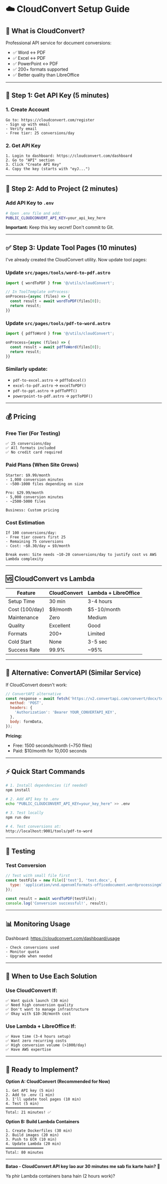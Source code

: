 # ☁️ CloudConvert Setup Guide

## 🎯 What is CloudConvert?

Professional API service for document conversions:
- ✅ Word ↔ PDF
- ✅ Excel ↔ PDF  
- ✅ PowerPoint ↔ PDF
- ✅ 200+ formats supported
- ✅ Better quality than LibreOffice

---

## 📝 Step 1: Get API Key (5 minutes)

### 1. Create Account
```
Go to: https://cloudconvert.com/register
- Sign up with email
- Verify email
- Free tier: 25 conversions/day
```

### 2. Get API Key
```
1. Login to dashboard: https://cloudconvert.com/dashboard
2. Go to "API" section
3. Click "Create API Key"
4. Copy the key (starts with "eyJ...")
```

---

## 🔧 Step 2: Add to Project (2 minutes)

### Add API Key to `.env`

```bash
# Open .env file and add:
PUBLIC_CLOUDCONVERT_API_KEY=your_api_key_here
```

**Important:** Keep this key secret! Don't commit to Git.

---

## ✅ Step 3: Update Tool Pages (10 minutes)

I've already created the CloudConvert utility. Now update tool pages:

### Update `src/pages/tools/word-to-pdf.astro`

```javascript
import { wordToPDF } from '@/utils/cloudConvert';

// In ToolTemplate onProcess:
onProcess={async (files) => {
  const result = await wordToPDF(files[0]);
  return result;
}}
```

### Update `src/pages/tools/pdf-to-word.astro`

```javascript
import { pdfToWord } from '@/utils/cloudConvert';

onProcess={async (files) => {
  const result = await pdfToWord(files[0]);
  return result;
}}
```

### Similarly update:
- `pdf-to-excel.astro` → `pdfToExcel()`
- `excel-to-pdf.astro` → `excelToPDF()`
- `pdf-to-ppt.astro` → `pdfToPPT()`
- `powerpoint-to-pdf.astro` → `pptToPDF()`

---

## 💰 Pricing

### Free Tier (For Testing)
```
✅ 25 conversions/day
✅ All formats included
✅ No credit card required
```

### Paid Plans (When Site Grows)
```
Starter: $9.99/month
- 1,000 conversion minutes
- ~500-1000 files depending on size

Pro: $29.99/month  
- 5,000 conversion minutes
- ~2500-5000 files

Business: Custom pricing
```

### Cost Estimation
```
If 100 conversions/day:
- Free tier covers first 25
- Remaining 75 conversions
- Cost: ~$0.30/day = $9/month

Break even: Site needs ~10-20 conversions/day to justify cost vs AWS Lambda complexity
```

---

## 🆚 CloudConvert vs Lambda

| Feature | CloudConvert | Lambda + LibreOffice |
|---------|--------------|---------------------|
| Setup Time | 30 min | 3-4 hours |
| Cost (100/day) | $9/month | $5-10/month |
| Maintenance | Zero | Medium |
| Quality | Excellent | Good |
| Formats | 200+ | Limited |
| Cold Start | None | 3-5 sec |
| Success Rate | 99.9% | ~95% |

---

## 🚀 Alternative: ConvertAPI (Similar Service)

If CloudConvert doesn't work:

```javascript
// ConvertAPI alternative
const response = await fetch('https://v2.convertapi.com/convert/docx/to/pdf', {
  method: 'POST',
  headers: {
    'Authorization': 'Bearer YOUR_CONVERTAPI_KEY',
  },
  body: formData,
});
```

**Pricing:**
- Free: 1500 seconds/month (~750 files)
- Paid: $10/month for 10,000 seconds

---

## ⚡ Quick Start Commands

```bash
# 1. Install dependencies (if needed)
npm install

# 2. Add API key to .env
echo "PUBLIC_CLOUDCONVERT_API_KEY=your_key_here" >> .env

# 3. Test locally
npm run dev

# 4. Test conversions at:
http://localhost:9001/tools/pdf-to-word
```

---

## 🧪 Testing

### Test Conversion
```javascript
// Test with small file first
const testFile = new File(['test'], 'test.docx', { 
  type: 'application/vnd.openxmlformats-officedocument.wordprocessingml.document' 
});

const result = await wordToPDF(testFile);
console.log('Conversion successful!', result);
```

---

## 📊 Monitoring Usage

Dashboard: https://cloudconvert.com/dashboard/usage

```
- Check conversions used
- Monitor quota
- Upgrade when needed
```

---

## 🎯 When to Use Each Solution

### Use CloudConvert If:
```
✅ Want quick launch (30 min)
✅ Need high conversion quality
✅ Don't want to manage infrastructure
✅ Okay with $10-30/month cost
```

### Use Lambda + LibreOffice If:
```
✅ Have time (3-4 hours setup)
✅ Want zero recurring costs
✅ High conversion volume (>1000/day)
✅ Have AWS expertise
```

---

## 🚀 Ready to Implement?

**Option A: CloudConvert (Recommended for Now)**
```
1. Get API key (5 min)
2. Add to .env (1 min)
3. I'll update tool pages (10 min)
4. Test (5 min)
━━━━━━━━━━━━━━━━━
Total: 21 minutes! ✅
```

**Option B: Build Lambda Containers**
```
1. Create Dockerfiles (30 min)
2. Build images (20 min)
3. Push to ECR (10 min)
4. Update Lambda (20 min)
━━━━━━━━━━━━━━━━━
Total: 80 minutes
```

---

**Batao - CloudConvert API key lao aur 30 minutes me sab fix karte hain?** 🚀

Ya phir Lambda containers bana hain (2 hours work)?











